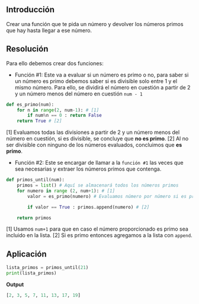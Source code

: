 ## Introducción
Crear una función que te pida un número y devolver los números primos que hay hasta llegar a ese número.

## Resolución

Para ello debemos crear dos funciones:
- Función #1: Este va a evaluar si un número es primo o no, para saber si un número es primo debemos saber si es divisible solo entre 1 y el mismo número. Para ello, se dividirá el número en cuestión a partir de 2 y un número menos del número en cuestión `num - 1`
```Python
def es_primo(num): 
    for n in range(2, num-1): # [1]
        if num%n == 0 : return False
	return True # [2]
```
[1] Evaluamos todas las divisiones a partir de 2 y un número menos del número en cuestión, si es divisible, se concluye que **no es primo**.
[2] Al no ser divisible con ninguno de los números evaluados, concluimos que **es primo**.

- Función #2: Este se encargar de llamar a la `función #1` las veces que sea necesarias y extraer los números primos que contenga.
```Python
def primos_until(num):
    primos = list() # Aquí se almacenará todos los números primos
    for numero in range (2, num+1): # [1]
        valor = es_primo(numero) # Evaluamos número por número si es primo

        if valor == True : primos.append(numero) # [2]

    return primos
```

[1] Usamos ` num+1 ` para que en caso el número proporcionado es primo sea incluido en la lista.
[2] Si es primo entonces agregamos a la lista con `append`.

## Aplicación
```Python
lista_primos = primos_until(21)
print(lista_primos)
```

**Output**
```Python
[2, 3, 5, 7, 11, 13, 17, 19]
```
